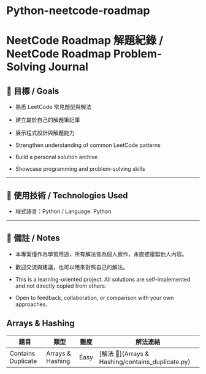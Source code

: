 # Python-neetcode-roadmap
# NeetCode Roadmap 解題紀錄 / NeetCode Roadmap Problem-Solving Journal

## 🎯 目標 / Goals
- 熟悉 LeetCode 常見題型與解法
- 建立屬於自己的解題筆記庫
- 展示程式設計與解題能力

- Strengthen understanding of common LeetCode patterns
- Build a personal solution archive
- Showcase programming and problem-solving skills

---
## 🔧 使用技術 / Technologies Used
- 程式語言：Python / Language: Python

---
## 📌 備註 / Notes
- 本專案僅作為學習用途，所有解法皆為個人實作，未直接複製他人內容。
- 歡迎交流與建議，也可以用來對照自己的解法。

- This is a learning-oriented project. All solutions are self-implemented and not directly copied from others.
- Open to feedback, collaboration, or comparison with your own approaches.

## Arrays & Hashing

| 題目 | 類型 | 難度 | 解法連結 |
|------|------|------|----------|
| Contains Duplicate | Arrays & Hashing | Easy | [解法 🔗](Arrays & Hashing/contains_duplicate.py) |
